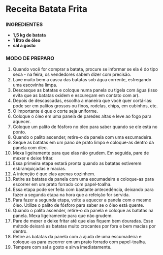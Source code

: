 # Receita Batata Frita
### INGREDIENTES
 - **1,5 kg de batata**
 - **1 litro de óleo**
 - **sal a gosto**
### MODO DE PREPARO

1. Quando você for comprar a batata, procure se informar se ela é do tipo seca - na feira, os vendedores sabem dizer com precisão. 
2. Lave muito bem a casca das batatas sob água corrente, esfregando uma escovinha limpa. 
3. Descasque as batatas e coloque numa panela ou tigela com água (isso evita que as batatas oxidem e escureçam em contato com ar). 
4. Depois de descascadas, escolha a maneira que você quer cortá-las: pode ser em palitos grossos ou finos, rodelas, chips, em cubinhos, etc. 
5. O importante é que o corte seja uniforme. 
6. Coloque o óleo em uma panela de paredes altas e leve ao fogo para aquecer. 
7. Coloque um palito de fósforo no óleo para saber quando se ele está no ponto. 
8. Quando o palito ascender, retire-o da panela com uma escumadeira. 
9. Seque as batatas em um pano de prato limpo e coloque-as dentro da panela com óleo. 
10. Mexa ligeiramente para que elas não grudem. Em seguida, pare de mexer e deixe fritar.
11. Essa primeira etapa estará pronta quando as batatas estiverem esbranquiçadas e macias.
12. A intenção é que elas apenas cozinhem. 
13. Retire as batatas da panela com uma escumadeira e coloque-as para escorrer em um prato forrado com papel-toalha.
14. Essa etapa pode ser feita com bastante antecedência, deixando para fazer a segunda etapa na hora que a refeição for servida. 
15. Para fazer a segunda etapa, volte a aquecer a panela com o mesmo óleo. Utilize o palito de fósforo para saber se o óleo está quente.
16. Quando o palito ascender, retire-o da panela e coloque as batatas na panela. Mexa ligeiramente para que não grudem.
17. Pare de mexer e deixe fritar até que elas fiquem bem douradas. Esse método deixará as batatas muito crocantes por fora e bem macias por dentro. 
18. Retire as batatas da panela com a ajuda de uma escumadeira e coloque-as para escorrer em um prato forrado com papel-toalha.
19. Tempere com sal a gosto e sirva imediatamente.
